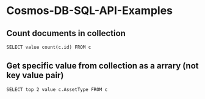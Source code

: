 # Cosmos-DB-SQL-API-Examples

## Count documents in collection

```
SELECT value count(c.id) FROM c
```

## Get specific value from collection as a arrary (not key value pair)

```
SELECT top 2 value c.AssetType FROM c
```
